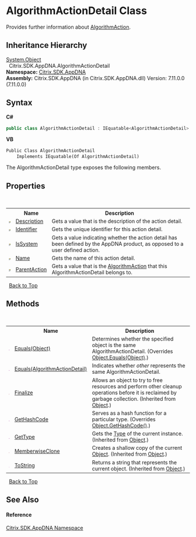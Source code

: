 # AlgorithmActionDetail Class
 

Provides further information about <a href="69a873cf-bfb8-24cc-65f4-3bb7a4396cc0">AlgorithmAction</a>.


## Inheritance Hierarchy
<a href="http://msdn2.microsoft.com/en-us/library/e5kfa45b" target="_blank">System.Object</a><br />&nbsp;&nbsp;Citrix.SDK.AppDNA.AlgorithmActionDetail<br />
**Namespace:**&nbsp;[Citrix.SDK.AppDNA](index.md)<br />**Assembly:**&nbsp;Citrix.SDK.AppDNA (in Citrix.SDK.AppDNA.dll) Version: 7.11.0.0 (7.11.0.0)

## Syntax

**C#**
```csharp
public class AlgorithmActionDetail : IEquatable<AlgorithmActionDetail>
```

**VB**
```vbnet
Public Class AlgorithmActionDetail
	Implements IEquatable(Of AlgorithmActionDetail)
```

The AlgorithmActionDetail type exposes the following members.


## Properties
&nbsp;<table><tr><th></th><th>Name</th><th>Description</th></tr><tr><td>![Public property](media/pubproperty.gif "Public property")</td><td><a href="39a139ca-94f2-dc1e-3542-5cd04f7913d3">Description</a></td><td>
Gets a value that is the description of the action detail.</td></tr><tr><td>![Public property](media/pubproperty.gif "Public property")</td><td><a href="d91403a5-d9bd-f57d-5e8e-78526ef0e04f">Identifier</a></td><td>
Gets the unique identifier for this action detail.</td></tr><tr><td>![Public property](media/pubproperty.gif "Public property")</td><td><a href="2c01c663-565d-af88-6cab-3df828c2abbd">IsSystem</a></td><td>
Gets a value indicating whether the action detail has been defined by the AppDNA product, as opposed to a user defined action.</td></tr><tr><td>![Public property](media/pubproperty.gif "Public property")</td><td><a href="2e07bff9-2fcd-dc58-cfac-dec4e3c77fa6">Name</a></td><td>
Gets the name of this action detail.</td></tr><tr><td>![Public property](media/pubproperty.gif "Public property")</td><td><a href="12912be2-b132-90dd-cfaa-b4e1439211f5">ParentAction</a></td><td>
Gets a value that is the <a href="69a873cf-bfb8-24cc-65f4-3bb7a4396cc0">AlgorithmAction</a> that this AlgorithmActionDetail belongs to.</td></tr></table>&nbsp;
<a href="#algorithmactiondetail-class">Back to Top</a>

## Methods
&nbsp;<table><tr><th></th><th>Name</th><th>Description</th></tr><tr><td>![Public method](media/pubmethod.gif "Public method")</td><td><a href="9278090c-f3a7-452c-118d-7b438783cd8d">Equals(Object)</a></td><td>
Determines whether the specified object is the same AlgorithmActionDetail.
 (Overrides <a href="http://msdn2.microsoft.com/en-us/library/bsc2ak47" target="_blank">Object.Equals(Object)</a>.)</td></tr><tr><td>![Public method](media/pubmethod.gif "Public method")</td><td><a href="e1686a33-9eb4-760a-9132-b71d6330d3fb">Equals(AlgorithmActionDetail)</a></td><td>
Indicates whether *other* represents the same AlgorithmActionDetail.</td></tr><tr><td>![Protected method](media/protmethod.gif "Protected method")</td><td><a href="http://msdn2.microsoft.com/en-us/library/4k87zsw7" target="_blank">Finalize</a></td><td>
Allows an object to try to free resources and perform other cleanup operations before it is reclaimed by garbage collection.
 (Inherited from <a href="http://msdn2.microsoft.com/en-us/library/e5kfa45b" target="_blank">Object</a>.)</td></tr><tr><td>![Public method](media/pubmethod.gif "Public method")</td><td><a href="87172ab7-0440-a495-27f9-4c6286e7b7a1">GetHashCode</a></td><td>
Serves as a hash function for a particular type.
 (Overrides <a href="http://msdn2.microsoft.com/en-us/library/zdee4b3y" target="_blank">Object.GetHashCode()</a>.)</td></tr><tr><td>![Public method](media/pubmethod.gif "Public method")</td><td><a href="http://msdn2.microsoft.com/en-us/library/dfwy45w9" target="_blank">GetType</a></td><td>
Gets the <a href="http://msdn2.microsoft.com/en-us/library/42892f65" target="_blank">Type</a> of the current instance.
 (Inherited from <a href="http://msdn2.microsoft.com/en-us/library/e5kfa45b" target="_blank">Object</a>.)</td></tr><tr><td>![Protected method](media/protmethod.gif "Protected method")</td><td><a href="http://msdn2.microsoft.com/en-us/library/57ctke0a" target="_blank">MemberwiseClone</a></td><td>
Creates a shallow copy of the current <a href="http://msdn2.microsoft.com/en-us/library/e5kfa45b" target="_blank">Object</a>.
 (Inherited from <a href="http://msdn2.microsoft.com/en-us/library/e5kfa45b" target="_blank">Object</a>.)</td></tr><tr><td>![Public method](media/pubmethod.gif "Public method")</td><td><a href="http://msdn2.microsoft.com/en-us/library/7bxwbwt2" target="_blank">ToString</a></td><td>
Returns a string that represents the current object.
 (Inherited from <a href="http://msdn2.microsoft.com/en-us/library/e5kfa45b" target="_blank">Object</a>.)</td></tr></table>&nbsp;
<a href="#algorithmactiondetail-class">Back to Top</a>

## See Also


#### Reference
<a href="fe2d265b-410b-8b11-1eb4-a790e0b062bf">Citrix.SDK.AppDNA Namespace</a><br />